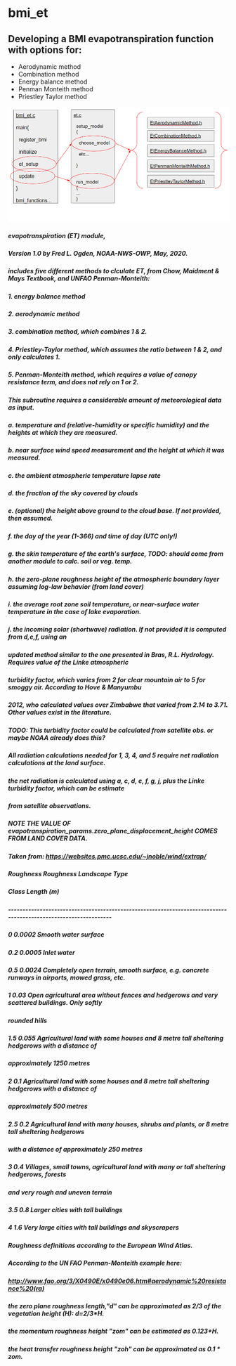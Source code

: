# bmi_et
## Developing a BMI evapotranspiration function with options for:
* Aerodynamic method
* Combination method
* Energy balance method
* Penman Monteith method
* Priestley Taylor method

![code_flow](./figs/bmi_et.png)

##### evapotranspiration (ET) module, 
##### Version 1.0 by Fred L. Ogden, NOAA-NWS-OWP, May, 2020.
##### includes five different methods to clculate ET, from Chow, Maidment & Mays Textbook, and UNFAO Penman-Monteith:
##### 1. energy balance method
##### 2. aerodynamic method
##### 3. combination method, which combines 1 & 2.
##### 4. Priestley-Taylor method, which assumes the ratio between 1 & 2, and only calculates 1.
##### 5. Penman-Monteith method, which requires a value of canopy resistance term, and does not rely on 1 or 2.
##### This subroutine requires a considerable amount of meteorological data as input.
##### a. temperature and (relative-humidity or specific humidity) and the heights at which they are measured.
##### b. near surface wind speed measurement and the height at which it was measured.
##### c. the ambient atmospheric temperature lapse rate
##### d. the fraction of the sky covered by clouds
##### e. (optional) the height above ground to the cloud base. If not provided, then assumed.
##### f. the day of the year (1-366) and time of day (UTC only!)
##### g. the skin temperature of the earth's surface, TODO: should come from another module to calc. soil or veg. temp.
##### h. the zero-plane roughness height of the atmospheric boundary layer assuming log-law behavior (from land cover)
##### i. the average root zone soil temperature, or near-surface water temperature in the case of lake evaporation.
##### j. the incoming solar (shortwave) radiation.  If not provided it is computed from d,e,f, using an
#####    updated method similar to the one presented in Bras, R.L. Hydrology.  Requires value of the Linke atmospheric
#####    turbidity factor, which varies from 2 for clear mountain air to 5 for smoggy air.  According to Hove & Manyumbu
#####    2012, who calculated values over Zimbabwe that varied from 2.14 to 3.71.  Other values exist in the literature.
#####    TODO: This turbidity factor could be calculated from satellite obs. or maybe NOAA already does this?
##### All radiation calculations needed for 1, 3, 4, and 5 require net radiation calculations at the land surface.
##### the net radiation is calculated using a, c, d, e, f, g, j, plus the Linke turbidity factor, which can be estimate
##### from satellite observations.
##### NOTE THE VALUE OF evapotranspiration_params.zero_plane_displacement_height COMES FROM LAND COVER DATA.
##### Taken from:    https://websites.pmc.ucsc.edu/~jnoble/wind/extrap/
##### Roughness Roughness  Landscape Type
##### Class    Length (m)	
##### ----------------------------------------------------------------------------------------------------------------
##### 0         0.0002     Smooth water surface
##### 0.2       0.0005     Inlet water
##### 0.5       0.0024     Completely open terrain, smooth surface, e.g. concrete runways in airports, mowed grass, etc.
##### 1         0.03       Open agricultural area without fences and hedgerows and very scattered buildings. Only softly
#####                        rounded hills
##### 1.5       0.055      Agricultural land with some houses and 8 metre tall sheltering hedgerows with a distance of 
#####                        approximately 1250 metres
##### 2         0.1        Agricultural land with some houses and 8 metre tall sheltering hedgerows with a distance of 
#####                        approximately 500 metres
##### 2.5       0.2        Agricultural land with many houses, shrubs and plants, or 8 metre tall sheltering hedgerows 
#####                        with a distance of approximately 250 metres
##### 3         0.4        Villages, small towns, agricultural land with many or tall sheltering hedgerows, forests 
#####                        and very rough and uneven terrain
##### 3.5       0.8        Larger cities with tall buildings
##### 4         1.6        Very large cities with tall buildings and skyscrapers
##### Roughness definitions according to the European Wind Atlas. 
##### According to the UN FAO Penman-Monteith example here: 
#####        http://www.fao.org/3/X0490E/x0490e06.htm#aerodynamic%20resistance%20(ra)
##### the zero plane roughness length,"d" can be approximated as 2/3 of the vegetation height (H): d=2/3*H.
##### the momentum roughness height "zom" can be estimated as 0.123*H.
##### the heat transfer roughness height "zoh" can be approximated as 0.1 * zom.
